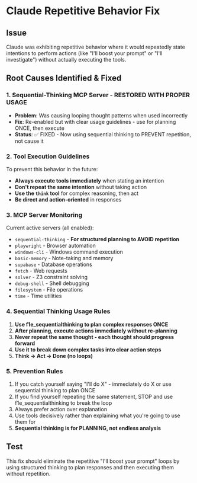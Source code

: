 # Claude Repetitive Behavior Fix

## Issue
Claude was exhibiting repetitive behavior where it would repeatedly state intentions to perform actions (like "I'll boost your prompt" or "I'll investigate") without actually executing the tools.

## Root Causes Identified & Fixed

### 1. Sequential-Thinking MCP Server - RESTORED WITH PROPER USAGE
- **Problem**: Was causing looping thought patterns when used incorrectly
- **Fix**: Re-enabled but with clear usage guidelines - use for planning ONCE, then execute
- **Status**: ✅ FIXED - Now using sequential thinking to PREVENT repetition, not cause it

### 2. Tool Execution Guidelines
To prevent this behavior in the future:

- **Always execute tools immediately** when stating an intention
- **Don't repeat the same intention** without taking action
- **Use the `think` tool** for complex reasoning, then act
- **Be direct and action-oriented** in responses

### 3. MCP Server Monitoring
Current active servers (all enabled):
- `sequential-thinking` - **For structured planning to AVOID repetition**
- `playwright` - Browser automation
- `windows-cli` - Windows command execution  
- `basic-memory` - Note-taking and memory
- `supabase` - Database operations
- `fetch` - Web requests
- `solver` - Z3 constraint solving
- `debug-shell` - Shell debugging
- `filesystem` - File operations
- `time` - Time utilities

### 4. Sequential Thinking Usage Rules
1. **Use f1e_sequentialthinking to plan complex responses ONCE**
2. **After planning, execute actions immediately without re-planning**
3. **Never repeat the same thought - each thought should progress forward**
4. **Use it to break down complex tasks into clear action steps**
5. **Think → Act → Done (no loops)**

### 5. Prevention Rules
1. If you catch yourself saying "I'll do X" - immediately do X or use sequential thinking to plan ONCE
2. If you find yourself repeating the same statement, STOP and use f1e_sequentialthinking to break the loop
3. Always prefer action over explanation
4. Use tools decisively rather than explaining what you're going to use them for
5. **Sequential thinking is for PLANNING, not endless analysis**

## Test
This fix should eliminate the repetitive "I'll boost your prompt" loops by using structured thinking to plan responses and then executing them without repetition.
